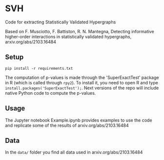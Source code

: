# SVH
Code for extracting Statistically Validated Hypergraphs

Based on
F. Musciotto, F. Battiston, R. N. Mantegna, Detecting informative higher-order interactions in statistically validated hypergraphs, arxiv.org/abs/2103.16484

## Setup

```pip install -r requirements.txt```

The computation of p-values is made through the 'SuperExactTest' package in R (which is called through ```rpy2```). To install it, you need to open R and type ```install.packages('SuperExactTest');```. Next versions of the repo will include native Python code to compute the p-values.

## Usage

The Jupyter notebook Example.ipynb provides examples to use the code and replicate some of the results of arxiv.org/abs/2103.16484

## Data

In the ```data/``` folder you find all data used in arxiv.org/abs/2103.16484
